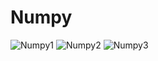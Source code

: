 # Numpy
![Numpy1](https://raw.githubusercontent.com/woaielf/woaielf.github.io/master/_posts/Pic/1704/170415-1.png)
![Numpy2](https://raw.githubusercontent.com/woaielf/woaielf.github.io/master/_posts/Pic/1704/170415-2.png)
![Numpy3](https://raw.githubusercontent.com/woaielf/woaielf.github.io/master/_posts/Pic/1704/170415-3.png)